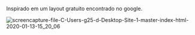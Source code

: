 Inspirado em um layout gratuito encontrado no google.

![screencapture-file-C-Users-g25-d-Desktop-Site-1-master-index-html-2020-01-13-15_20_06](https://user-images.githubusercontent.com/41700939/72281266-f4a83200-3618-11ea-8376-bad7c69b23b6.png)
